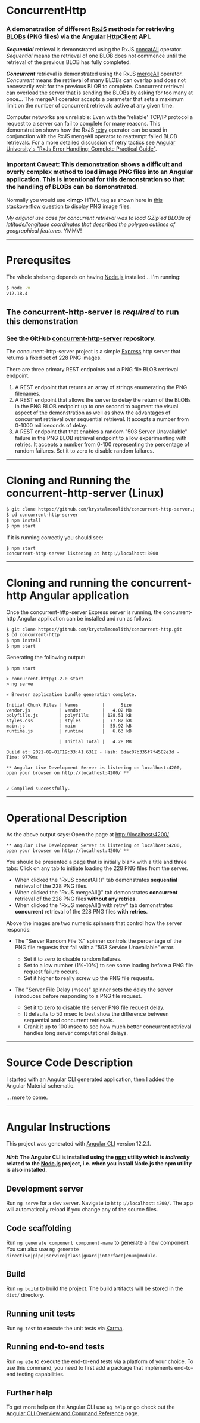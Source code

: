# ConcurrentHttp
### A demonstration of different [RxJS](https://rxjs.dev/) methods for retrieving [BLOBs](https://en.wikipedia.org/wiki/Binary_large_object) (PNG files) via the Angular [HttpClient](https://angular.io/api/common/http/HttpClient) API.

<strong>_Sequential_</strong> retrieval is demonstrated using the RxJS [concatAll](https://rxjs.dev/api/operators/concatAll) operator. _Sequential_ means the retrieval of one BLOB does not commence until the retrieval of the previous BLOB has fully completed.

<strong>_Concurrent_</strong> retrieval is demonstrated using the RxJS [mergeAll](https://rxjs.dev/api/operators/mergeAll) operator. _Concurrent_ means the retrieval of many BLOBs can overlap and does not necessarily wait for the previous BLOB to complete. 
Concurrent retrieval can overload the server that is sending the BLOBs by asking for too many at once... The mergeAll operator accepts a parameter that sets a maximum limit on the number of concurrent retrievals active at any given time.

Computer networks are unreliable: Even with the 'reliable' TCP/IP protocol a request to a server can fail to complete for many reasons. This demonstration shows how the RxJS [retry](https://rxjs.dev/api/operators/retry) operator can be used in conjunction with the RxJS mergeAll operator to reattempt failed BLOB retrievals. For a more detailed discussion of retry tactics see [Angular University's "RxJs Error Handling: Complete Practical Guide"](https://blog.angular-university.io/rxjs-error-handling/).

### Important Caveat: This demonstration shows a difficult and overly complex method to load image PNG files into an Angular application. This is intentional for this demonstration so that the handling of BLOBs can be demonstrated. 

Normally you would use **&lt;img>** HTML tag as shown here in [this stackoverflow question](https://stackoverflow.com/questions/42793292/how-to-load-image-and-other-assets-in-angular-an-project) to display PNG image files.

_My original use case for concurrent retrieval was to load GZip'ed BLOBs of latitude/longitude coordinates that described the polygon outlines of geographical features._ YMMV!

<hr/>

# Prerequsites

The whole shebang depends on having [Node.js](https://nodejs.org/en/) installed... I'm running:

```bash
$ node -v
v12.18.4
```

## The concurrent-http-server is _required_ to run this demonstration

### See the GitHub [concurrent-http-server](https://github.com/krystalmonolith/concurrent-http-server) repository.

The concurrent-http-server project is a simple [Express](https://expressjs.com/) http server that returns a fixed set of 228 PNG images.

There are three primary REST endpoints and a PNG file BLOB retrieval endpoint.   

1. A REST endpoint that returns an array of strings enumerating the PNG filenames.
2. A REST endpoint that allows the server to delay the return of the BLOBs in the PNG BLOB endpoint up to one second to augment the visual aspect of the demonstration as well as show the advantages of concurrent retrieval over sequential retrieval. It accepts a number from 0-1000 milliseconds of delay.
3. A REST endpoint that that enables a random "503 Server Unavailable" failure in the PNG BLOB retrieval endpoint to allow experimenting with retries. It accepts a number from 0-100 representing the percentage of random failures. Set it to zero to disable random failures.      

<hr/>

# Cloning and Running the concurrent-http-server (Linux)

```bash
$ git clone https://github.com/krystalmonolith/concurrent-http-server.git
$ cd concurrent-http-server
$ npm install
$ npm start
```
If it is running correctly you should see:
```
$ npm start
concurrent-http-server listening at http://localhost:3000
```
<hr/>

# Cloning and running the concurrent-http Angular application

Once the concurrent-http-server Express server is running, the concurrent-http Angular application can be installed and run as follows:

```bash
$ git clone https://github.com/krystalmonolith/concurrent-http.git
$ cd concurrent-http
$ npm install
$ npm start
```

Generating the following output:

```
$ npm start

> concurrent-http@1.2.0 start
> ng serve

✔ Browser application bundle generation complete.

Initial Chunk Files | Names         |      Size
vendor.js           | vendor        |   4.02 MB
polyfills.js        | polyfills     | 128.51 kB
styles.css          | styles        |  77.82 kB
main.js             | main          |  55.92 kB
runtime.js          | runtime       |   6.63 kB

                    | Initial Total |   4.28 MB

Build at: 2021-09-01T19:33:41.631Z - Hash: 0dac07b335f7f4582e3d - Time: 9779ms

** Angular Live Development Server is listening on localhost:4200, open your browser on http://localhost:4200/ **


✔ Compiled successfully.
```
<hr/>

# Operational Description

As the above output says: Open the page at [http://localhost:4200/](http://localhost:4200/)

```
** Angular Live Development Server is listening on localhost:4200, open your browser on http://localhost:4200/ **
```

You should be presented a page that is initially blank with a title and three tabs: Click on any tab to initiate loading the 228 PNG files from the server.

* When clicked the "RxJS concatAll()" tab demonstrates <strong>sequential</strong> retrieval of the 228 PNG files.
* When clicked the "RxJS mergeAll()" tab demonstrates <strong>concurrent</strong> retrieval of the 228 PNG files <strong>without any retries</strong>.
* When clicked the "RxJS mergeAll() with retry" tab demonstrates <strong>concurrent</strong> retrieval of the 228 PNG files <strong>with retries</strong>.

Above the images are two numeric spinners that control how the server responds:

* The "Server Random File %" spinner controls the percentage of the PNG file requests that fail with a "503 Service Unavailable" error. 
  * Set it to zero to disable random failures.
  * Set to a low number (1%-10%) to see some loading before a PNG file request failure occurs.
  * Set it higher to really screw up the PNG file requests.
  
* The "Server File Delay (msec)" spinner sets the delay the server introduces before responding to a PNG file request.
  * Set it to zero to disable the server PNG file request delay.
  * It defaults to 50 msec to best show the difference between sequential and concurrent retrievals.
  * Crank it up to 100 msec to see how much better concurrent retrieval handles long server computational delays.


<hr/>

# Source Code Description

I started with an Angular CLI generated application, then I added the Angular Material schematic.

... more to come.

<hr/>

# Angular Instructions

This project was generated with [Angular CLI](https://github.com/angular/angular-cli) version 12.2.1.

#### *Hint:* The Angular CLI is installed using the [npm](https://www.npmjs.com/) utility which is _indirectly_ related to the [Node.js](https://nodejs.org/en/) project, i.e. when you install Node.js the npm utility is also installed. 

## Development server

Run `ng serve` for a dev server. Navigate to `http://localhost:4200/`. The app will automatically reload if you change any of the source files.

## Code scaffolding

Run `ng generate component component-name` to generate a new component. You can also use `ng generate directive|pipe|service|class|guard|interface|enum|module`.

## Build

Run `ng build` to build the project. The build artifacts will be stored in the `dist/` directory.

## Running unit tests

Run `ng test` to execute the unit tests via [Karma](https://karma-runner.github.io).

## Running end-to-end tests

Run `ng e2e` to execute the end-to-end tests via a platform of your choice. To use this command, you need to first add a package that implements end-to-end testing capabilities.

## Further help

To get more help on the Angular CLI use `ng help` or go check out the [Angular CLI Overview and Command Reference](https://angular.io/cli) page.
